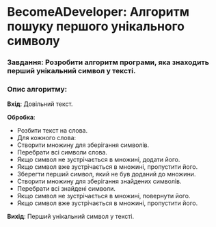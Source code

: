 # BecomeADeveloper: Алгоритм пошуку першого унікального символу

### Завдання: Розробити алгоритм програми, яка знаходить перший унікальний символ у тексті.

### Опис алгоритму:

**Вхід**: Довільний текст.

**Обробка**:
- Розбити текст на слова.
- Для кожного слова:
- Створити множину для зберігання символів.
- Перебрати всі символи слова.
- Якщо символ не зустрічається в множині, додати його.
- Якщо символ вже зустрічається в множині, пропустити його.
- Зберегти перший символ, який не був доданий до множини.
- Створити множину для зберігання знайдених символів.
- Перебрати всі знайдені символи.
- Якщо символ не зустрічається в множині, повернути його.
- Якщо символ вже зустрічається в множині, пропустити його.

**Вихід**: Перший унікальний символ у тексті.

